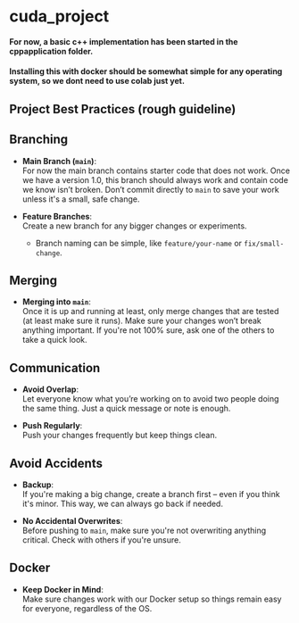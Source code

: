 # cuda_project
#### For now, a basic c++ implementation has been started in the cppapplication folder.
#### Installing this with docker should be somewhat simple for any operating system, so we dont need to use colab just yet.

## Project Best Practices (rough guideline)

## Branching
- **Main Branch (`main`)**:  
  For now the main branch contains starter code that does not work. Once we have a version 1.0,
  this branch should always work and contain code we know isn’t broken. Don’t commit directly to `main` to save your work unless it's a small, safe change.
  
- **Feature Branches**:  
  Create a new branch for any bigger changes or experiments. 
  - Branch naming can be simple, like `feature/your-name` or `fix/small-change`.

## Merging

- **Merging into `main`**:  
  Once it is up and running at least, only merge changes that are tested (at least make sure it runs). Make sure your changes won’t break anything important. If you're not 100% sure, ask one of the others to take a quick look.

## Communication
- **Avoid Overlap**:  
  Let everyone know what you’re working on to avoid two people doing the same thing. Just a quick message or note is enough.
  
- **Push Regularly**:  
  Push your changes frequently but keep things clean.

## Avoid Accidents
- **Backup**:  
  If you're making a big change, create a branch first – even if you think it's minor. This way, we can always go back if needed.
  
- **No Accidental Overwrites**:  
  Before pushing to `main`, make sure you're not overwriting anything critical. Check with others if you're unsure.

## Docker
- **Keep Docker in Mind**:  
  Make sure changes work with our Docker setup so things remain easy for everyone, regardless of the OS.
